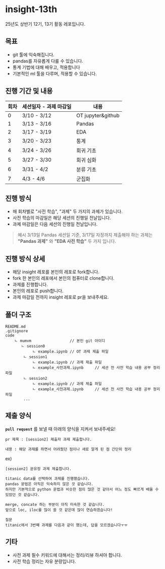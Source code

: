 # insight-13th
25년도 상반기 12기, 13기 활동 레포입니다.

## 목표
- git 툴에 익숙해집니다.
- pandas를 자유롭게 다룰 수 있습니다.
- 통계 기법에 대해 배우고, 적용합니다
- 기본적인 ml 툴을 다루며, 적용할 수 있습니다.

## 진행 기간 및 내용
| 회차 | 세션일자 - 과제 마감일 | 내용 |
| --- | --- | --- |
| 0 | 3/10 - 3/12 | OT jupyter&github |
| 1 | 3/13 - 3/16 | Pandas |
| 2 | 3/17 - 3/19 | EDA |
| 3 | 3/20 - 3/23 | 통계 |
| 4 | 3/24 - 3/26 | 회귀 기초 |
| 5 | 3/27 - 3/30 | 회귀 심화 |
| 6 | 3/31 - 4/2 | 분류 기초 |
| 7 | 4/3 - 4/6 | 군집화 |

## 진행 방식
- 매 회차별로 "사전 학습", "과제" 두 가지의 과제가 있습니다.
- 사전 학습의 마감일은 해당 세션의 진행일 전날입니다.
- 과제 마감일은 다음 세션의 진행일 전날입니다.

>예시
3/13일 Pandas 세션일 기준, 3/17일 자정까지 제출해야 하는 과제는 
**"Pandas 과제"** 와 **"EDA 사전 학습"** 두 가지 입니다.

## 진행 방식 상세
- 해당 insight 레포를 본인의 레포로 fork합니다.
- fork 한 본인의 레포에서 본인의 컴퓨터로 clone합니다.
- 과제를 진행합니다.
- 본인의 레포로 push합니다.
- 과제 마감일 전까지 insight 레포로 pr을 보내주세요.


## 폴더 구조
```
README.md
.gitignore
code
    ㄴ mumvm                 // 본인 git 아이디
       ㄴ session0
            ㄴ example.ipynb // OT 과제 제출 파일
        ㄴ session1
            ㄴ example.ipynb // 과제 제출 파일
            ㄴ example_사전과제.ipynb     // 세션 전 사전 학습 내용 공부 정리 파일
        ㄴ session2
            ㄴ example.ipynb // 과제 제출 파일
            ㄴ example_사전과제.ipynb     // 세션 전 사전 학습 내용 공부 정리 파일
        ...
```

## 제출 양식
**`pull request`** 를 보낼 때 아래의 양식을 지켜서 보내주세요!
```
pr 제목 : [session2] 제출자 과제 제출합니다.

내용 : 해당 과제를 하면서 어려웠던 점이나 새로 알게 된 점 간단히 정리
```

ex)
```
[session2] 문유정 과제 제출합니다.

titanic data를 선택하여 과제를 진행했습니다.
pandas 문법은 아직은 익숙하지 않은 것 같습니다.
하지만 기본적으로 python 문법과 비슷한 점이 많은 것 같아서 어느 정도 빠르게 배울 수 있었던 것 같습니다.

merge, concate 하는 부분이 아직 미숙한 것 같습니다.
앞으로 loc, iloc를 많이 쓸 것 같은데 많이 연습하겠습니다!

질문
titanic에서 3번째 과제를 다음과 같이 했는데, 답을 모르겠습니다ㅜㅠ
```

## 기타
- 사전 과제 필수 키워드에 대해서는 정리/리뷰 하셔야 합니다.
- 사전 학습 정리는 자유 분량입니다.

